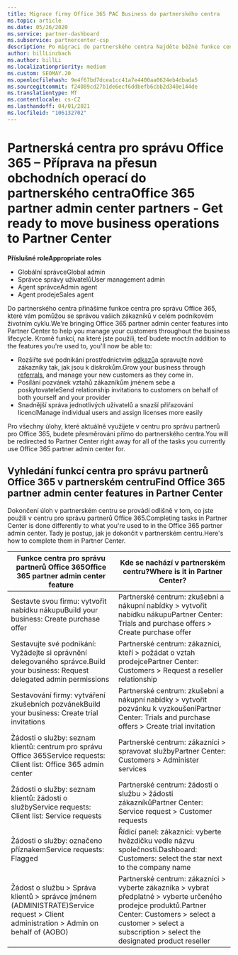```yaml
---
title: Migrace firmy Office 365 PAC Business do partnerského centra
ms.topic: article
ms.date: 05/26/2020
ms.service: partner-dashboard
ms.subservice: partnercenter-csp
description: Po migraci do partnerského centra Najděte běžné funkce centrálního centra pro správu (PAC) pro Office 365, jako je třeba sestavení obchodních požadavků a žádostí o služby.
author: billLinzbach
ms.author: billLi
ms.localizationpriority: medium
ms.custom: SEOMAY.20
ms.openlocfilehash: 9e4f67bd7dcea1cc41a7e4400aa0624eb4dbada5
ms.sourcegitcommit: f24089cd27b1de6ecf6ddbefb6cbb2d340e144de
ms.translationtype: MT
ms.contentlocale: cs-CZ
ms.lasthandoff: 04/01/2021
ms.locfileid: "106132702"
---
```

# <a name="office-365-partner-admin-center-partners---get-ready-to-move-business-operations-to-partner-center"></a><span data-ttu-id="43266-103">Partnerská centra pro správu Office 365 – Příprava na přesun obchodních operací do partnerského centra</span><span class="sxs-lookup"><span data-stu-id="43266-103">Office 365 partner admin center partners - Get ready to move business operations to Partner Center</span></span>

<span data-ttu-id="43266-104">**Příslušné role**</span><span class="sxs-lookup"><span data-stu-id="43266-104">**Appropriate roles**</span></span>

- <span data-ttu-id="43266-105">Globální správce</span><span class="sxs-lookup"><span data-stu-id="43266-105">Global admin</span></span>
- <span data-ttu-id="43266-106">Správce správy uživatelů</span><span class="sxs-lookup"><span data-stu-id="43266-106">User management admin</span></span>
- <span data-ttu-id="43266-107">Agent správce</span><span class="sxs-lookup"><span data-stu-id="43266-107">Admin agent</span></span>
- <span data-ttu-id="43266-108">Agent prodeje</span><span class="sxs-lookup"><span data-stu-id="43266-108">Sales agent</span></span>

<span data-ttu-id="43266-109">Do partnerského centra přinášíme funkce centra pro správu Office 365, které vám pomůžou se správou vašich zákazníků v celém podnikovém životním cyklu.</span><span class="sxs-lookup"><span data-stu-id="43266-109">We're bringing Office 365 partner admin center features into Partner Center to help you manage your customers throughout the business lifecycle.</span></span> <span data-ttu-id="43266-110">Kromě funkcí, na které jste použili, teď budete moct:</span><span class="sxs-lookup"><span data-stu-id="43266-110">In addition to the features you're used to, you'll now be able to:</span></span>

- <span data-ttu-id="43266-111">Rozšiřte své podnikání prostřednictvím [odkazů](referrals.md)a spravujte nové zákazníky tak, jak jsou k diskrokům.</span><span class="sxs-lookup"><span data-stu-id="43266-111">Grow your business through [referrals](referrals.md), and manage your new customers as they come in.</span></span>
- <span data-ttu-id="43266-112">Posílání pozvánek vztahů zákazníkům jménem sebe a poskytovatele</span><span class="sxs-lookup"><span data-stu-id="43266-112">Send relationship invitations to customers on behalf of both yourself and your provider</span></span>
- <span data-ttu-id="43266-113">Snadnější správa jednotlivých uživatelů a snazší přiřazování licencí</span><span class="sxs-lookup"><span data-stu-id="43266-113">Manage individual users and assign licenses more easily</span></span>

<span data-ttu-id="43266-114">Pro všechny úlohy, které aktuálně využijete v centru pro správu partnerů pro Office 365, budete přesměrováni přímo do partnerského centra.</span><span class="sxs-lookup"><span data-stu-id="43266-114">You will be redirected to Partner Center right away for all of the tasks you currently use Office 365 partner admin center for.</span></span>

## <a name="find-office-365-partner-admin-center-features-in-partner-center"></a><span data-ttu-id="43266-115">Vyhledání funkcí centra pro správu partnerů Office 365 v partnerském centru</span><span class="sxs-lookup"><span data-stu-id="43266-115">Find Office 365 partner admin center features in Partner Center</span></span>

<span data-ttu-id="43266-116">Dokončení úloh v partnerském centru se provádí odlišně v tom, co jste použili v centru pro správu partnerů Office 365.</span><span class="sxs-lookup"><span data-stu-id="43266-116">Completing tasks in Partner Center is done differently to what you're used to in the Office 365 partner admin center.</span></span> <span data-ttu-id="43266-117">Tady je postup, jak je dokončit v partnerském centru.</span><span class="sxs-lookup"><span data-stu-id="43266-117">Here's how to complete them in Partner Center.</span></span>

| <span data-ttu-id="43266-118">Funkce centra pro správu partnerů Office 365</span><span class="sxs-lookup"><span data-stu-id="43266-118">Office 365 partner admin center feature</span></span>                       | <span data-ttu-id="43266-119">Kde se nachází v partnerském centru?</span><span class="sxs-lookup"><span data-stu-id="43266-119">Where is it in Partner Center?</span></span> | 
|   -----------------------------------------------  | -------------- |
| <span data-ttu-id="43266-120">Sestavte svou firmu: vytvořit nabídku nákupu</span><span class="sxs-lookup"><span data-stu-id="43266-120">Build your business: Create purchase offer</span></span> | <span data-ttu-id="43266-121">Partnerské centrum: zkušební a nákupní nabídky > vytvořit nabídku nákupu</span><span class="sxs-lookup"><span data-stu-id="43266-121">Partner Center: Trials and purchase offers > Create purchase offer</span></span> |
| <span data-ttu-id="43266-122">Sestavujte své podnikání: Vyžádejte si oprávnění delegovaného správce.</span><span class="sxs-lookup"><span data-stu-id="43266-122">Build your business: Request delegated admin permissions</span></span> | <span data-ttu-id="43266-123">Partnerské centrum: zákazníci, kteří > požádat o vztah prodejce</span><span class="sxs-lookup"><span data-stu-id="43266-123">Partner Center: Customers > Request a reseller relationship</span></span> |
| <span data-ttu-id="43266-124">Sestavování firmy: vytváření zkušebních pozvánek</span><span class="sxs-lookup"><span data-stu-id="43266-124">Build your business: Create trial invitations</span></span> | <span data-ttu-id="43266-125">Partnerské centrum: zkušební a nákupní nabídky > vytvořit pozvánku k vyzkoušení</span><span class="sxs-lookup"><span data-stu-id="43266-125">Partner Center: Trials and purchase offers > Create trial invitation</span></span> |
| <span data-ttu-id="43266-126">Žádosti o služby: seznam klientů: centrum pro správu Office 365</span><span class="sxs-lookup"><span data-stu-id="43266-126">Service requests: Client list: Office 365 admin center</span></span> | <span data-ttu-id="43266-127">Partnerské centrum: zákazníci > spravovat služby</span><span class="sxs-lookup"><span data-stu-id="43266-127">Partner Center: Customers > Administer services</span></span> |
| <span data-ttu-id="43266-128">Žádosti o služby: seznam klientů: žádosti o služby</span><span class="sxs-lookup"><span data-stu-id="43266-128">Service requests: Client list: Service requests</span></span> | <span data-ttu-id="43266-129">Partnerské centrum: žádosti o službu > žádosti zákazníků</span><span class="sxs-lookup"><span data-stu-id="43266-129">Partner Center: Service request > Customer requests</span></span> |
| <span data-ttu-id="43266-130">Žádosti o služby: označeno příznakem</span><span class="sxs-lookup"><span data-stu-id="43266-130">Service requests: Flagged</span></span> | <span data-ttu-id="43266-131">Řídicí panel: zákazníci: vyberte hvězdičku vedle názvu společnosti.</span><span class="sxs-lookup"><span data-stu-id="43266-131">Dashboard: Customers: select the star next to the company name</span></span> |
| <span data-ttu-id="43266-132">Žádost o službu > Správa klientů > správce jménem (ADMINISTRATE)</span><span class="sxs-lookup"><span data-stu-id="43266-132">Service request > Client administration > Admin on behalf of (AOBO)</span></span> | <span data-ttu-id="43266-133">Partnerské centrum: zákazníci > vyberte zákazníka > vybrat předplatné > vyberte určeného prodejce produktů.</span><span class="sxs-lookup"><span data-stu-id="43266-133">Partner Center: Customers > select a customer > select a subscription > select the designated product reseller</span></span> |


